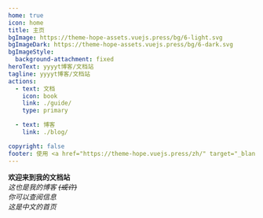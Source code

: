 ```yaml
---
home: true
icon: home
title: 主页
bgImage: https://theme-hope-assets.vuejs.press/bg/6-light.svg
bgImageDark: https://theme-hope-assets.vuejs.press/bg/6-dark.svg
bgImageStyle:
  background-attachment: fixed
heroText: yyyyt博客/文档站
tagline: yyyyt博客/文档站
actions:
  - text: 文档
    icon: book
    link: ./guide/
    type: primary

  - text: 博客
    link: ./blog/

copyright: false
footer: 使用 <a href="https://theme-hope.vuejs.press/zh/" target="_blank">VuePress Theme Hope</a> 主题搭建 | 无特别标注的文章内容许可为 CC BY-NC-SA 4.0, 版权所有 © 2024-present yyyyt(awa)
---
```


**欢迎来到我的文档站**  
*这也是我的博客 <s> (或许) </s>*  
*你可以查阅信息*  
*这是中文的首页*  